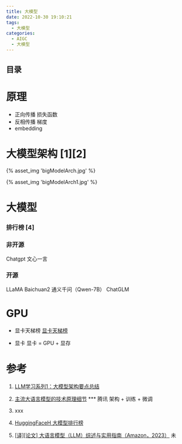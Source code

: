 ```yaml
---
title: 大模型
date: 2022-10-30 19:10:21
tags:
  - 大模型
categories: 
  - AIGC
  - 大模型  
---
```


<p></p>
<!-- more -->

## 目录
<!-- toc -->


# 原理
+ 正向传播
  损失函数  
+ 反相传播
  梯度
+ embedding



# 大模型架构 [1][2]

{% asset_img 'bigModelArch.jpg' %}

{% asset_img 'bigModelArch1.jpg' %}


# 大模型
###  排行榜 [4]

### 非开源
  Chatgpt
  文心一言

### 开源
  LLaMA
  Baichuan2
  通义千问（Qwen-7B） 
  ChatGLM





# GPU 
+ 显卡天梯榜
 [显卡天梯榜](https://topic.expreview.com/GPU)


+ 显卡
显卡 = GPU +  显存

# 参考

1. [LLM学习系列1：大模型架构要点总结](https://zhuanlan.zhihu.com/p/648050614)

2. [主流大语言模型的技术原理细节](https://cloud.tencent.com/developer/article/2328541) *** 腾讯     架构 + 训练 + 微调

3. xxx

4. [HuggingFaceH 大模型排行榜](https://huggingface.co/spaces/HuggingFaceH4/open_llm_leaderboard)


100. [[译][论文] 大语言模型（LLM）综述与实用指南（Amazon，2023）](http://arthurchiao.art/blog/llm-practical-guide-zh/) 未